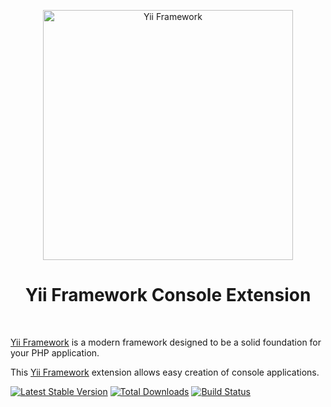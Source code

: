 <p align="center">
    <a href="http://www.yiiframework.com/" target="_blank">
        <img src="https://www.yiiframework.com/files/logo/yii.png" width="400" alt="Yii Framework" />
    </a>
    <h1 align="center">Yii Framework Console Extension</h1>
    <br>
</p>

[Yii Framework] is a modern framework designed to be a solid foundation for your PHP application.

This [Yii Framework] extension allows easy creation of console applications.

[Yii Framework]: https://github.com/yiisoft/core

[![Latest Stable Version](https://poser.pugx.org/yiisoft/yii-console/v/stable.png)](https://packagist.org/packages/yiisoft/yii-console)
[![Total Downloads](https://poser.pugx.org/yiisoft/yii-console/downloads.png)](https://packagist.org/packages/yiisoft/yii-console)
[![Build Status](https://travis-ci.com/yiisoft/yii-console.svg?branch=master)](https://travis-ci.com/yiisoft/yii-console)

